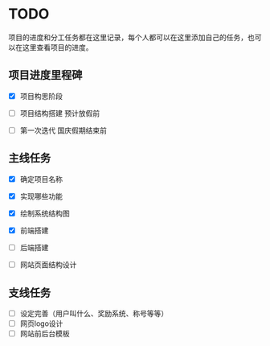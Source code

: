 # TODO

项目的进度和分工任务都在这里记录，每个人都可以在这里添加自己的任务，也可以在这里查看项目的进度。

## 项目进度里程碑

- [x] 项目构思阶段
- [ ] 项目结构搭建 预计放假前
- [ ] 第一次迭代  国庆假期结束前


## 主线任务

- [x] 确定项目名称
- [x] 实现哪些功能
- [x] 绘制系统结构图
- [x] 前端搭建
- [ ] 后端搭建
- [ ] 网站页面结构设计


## 支线任务

- [ ] 设定完善（用户叫什么、奖励系统、称号等等）
- [ ] 网页logo设计
- [ ] 网站前后台模板
